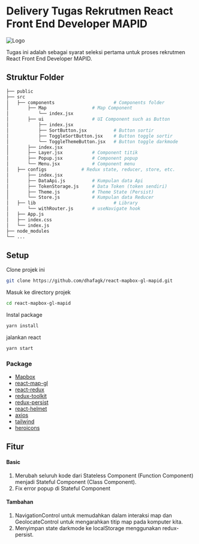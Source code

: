 
# Delivery Tugas Rekrutmen React Front End Developer MAPID

![Logo](https://mapid.co.id/img/mapid_logo_warna-min.png)

Tugas ini adalah sebagai syarat seleksi pertama untuk proses rekrutmen React Front End Developer MAPID.

## Struktur Folder

```bash
├── public
├── src
│   ├── components                      # Components folder
│       ├── Map			        # Map Component
│           └── index.jsx
│       ├── ui			        # UI Component such as Button
│           ├── index.jsx
│           ├── SortButton.jsx	        # Button sortir
│           ├── ToggleSortButton.jsx	# Button toggle sortir
│           └── ToggleThemeButton.jsx	# Button toggle darkmode
│       ├── index.jsx
│       ├── Layer.jsx			# Component titik
│       ├── Popup.jsx			# Component popup
│       └── Menu.jsx			# Component menu
│   ├── configs				# Redux state, reducer, store, etc.
│       ├── index.jsx
│       ├── DataApi.js			# Kumpulan data Api
│       ├── TokenStorage.js		# Data Token (token sendiri)
│       ├── Theme.js			# Theme State (Persist)
│       └── Store.js			# Kumpulan data Reducer 
│   ├── lib                             # Library
│       └── withRouter.js		# useNavigate hook
│   ├── App.js
│   ├── index.css
│   └── index.js
├── node_modules
└── ...
```

## Setup

Clone projek ini

```bash
git clone https://github.com/dhafagk/react-mapbox-gl-mapid.git
```
Masuk ke directory projek  

```bash
cd react-mapbox-gl-mapid
```
Instal package

```bash
yarn install
```
jalankan react

```bash
yarn start
```
### Package

-  [Mapbox](https://www.mapbox.com/)
-  [react-map-gl](https://urbica.github.io/react-map-gl/#/Introduction)
-  [react-redux](https://react-redux.js.org/)
-  [redux-toolkit](https://redux.js.org/)
-  [redux-persist](https://www.npmjs.com/package/redux-persist)
-  [react-helmet](https://www.npmjs.com/package/react-helmet)
-  [axios](https://axios-http.com/docs/intro)
-  [tailwind](https://tailwindcss.com/)
-  [heroicons](https://heroicons.com/)

## Fitur

  

#### Basic

 1. Merubah seluruh kode dari Stateless Component (Function Component) menjadi Stateful Component (Class Component).
 2. Fix error popup di Stateful Component

#### Tambahan

 1. NavigationControl untuk memudahkan dalam interaksi map dan GeolocateControl untuk mengarahkan titip map pada komputer kita.
 2. Menyimpan state darkmode ke localStorage menggunakan redux-persist.
